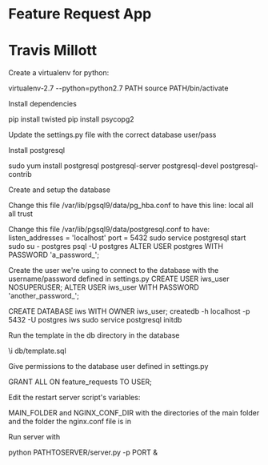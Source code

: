 # Feature Request App
# Travis Millott

Create a virtualenv for python:

  virtualenv-2.7 --python=python2.7 PATH
  source PATH/bin/activate


Install dependencies

  pip install twisted
  pip install psycopg2


Update the settings.py file with the correct database user/pass


Install postgresql

  sudo yum install postgresql postgresql-server postgresql-devel postgresql-contrib


Create and setup the database

  Change this file /var/lib/pgsql9/data/pg_hba.conf to have this line:
    local   all             all                                     trust

  Change this file /var/lib/pgsql9/data/postgresql.conf to have:
    listen_addresses = 'localhost'
    port = 5432
  sudo service postgresql start
  sudo su - postgres
  psql -U postgres
  ALTER USER postgres WITH PASSWORD 'a_password_';

  Create the user we're using to connect to the database with the username/password defined in settings.py
    CREATE USER iws_user NOSUPERUSER;
    ALTER USER iws_user WITH PASSWORD 'another_password_';

  CREATE DATABASE iws WITH OWNER iws_user;
  createdb -h localhost -p 5432 -U postgres iws
  sudo service postgresql initdb



Run the template in the db directory in the database

  \i db/template.sql

Give permissions to the database user defined in settings.py

  GRANT ALL ON feature_requests TO USER;


Edit the restart server script's variables:

MAIN_FOLDER and NGINX_CONF_DIR with the directories of the main folder and the folder the nginx.conf file is in

Run server with 

  python PATHTOSERVER/server.py -p PORT &

